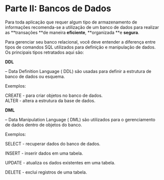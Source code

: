 # Parte II: Bancos de Dados

Para toda aplicação que requer algum tipo de armazenamento de informações recomenda-se a utilização de um banco de dados para realizar as **transações **de maneira **eficiente**, **organizada **e **segura**.

Para gerenciar seu banco relacional, você deve entender a diferença entre tipos de comandos SQL utilizados para definição e manipulação de dados. Os principais tipos retratados aqui são:



**DDL**

– Data Definition Language \( DDL\) são usadas para definir a estrutura de banco de dados ou esquema.

Exemplos:

CREATE - para criar objetos no banco de dados.  
ALTER - altera a estrutura da base de dados.



**DML**

– Data Manipulation Language \( DML\) são utilizados para o gerenciamento de dados dentro de objetos do banco.

Exemplos:

SELECT - recuperar dados do banco de dados.

INSERT - inserir dados em uma tabela.

UPDATE - atualiza os dados existentes em uma tabela.

DELETE - exclui registros de uma tabela.

